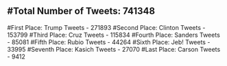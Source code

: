 #Total Number of Tweets: 741348 
---
#First Place: Trump Tweets - 271893
#Second Place: Clinton Tweets - 153799
#Third Place: Cruz Tweets - 115834
#Fourth Place: Sanders Tweets - 85081
#Fifth Place: Rubio Tweets - 44264
#Sixth Place: Jeb! Tweets - 33995
#Seventh Place: Kasich Tweets - 27070
#Last Place: Carson Tweets - 9412
